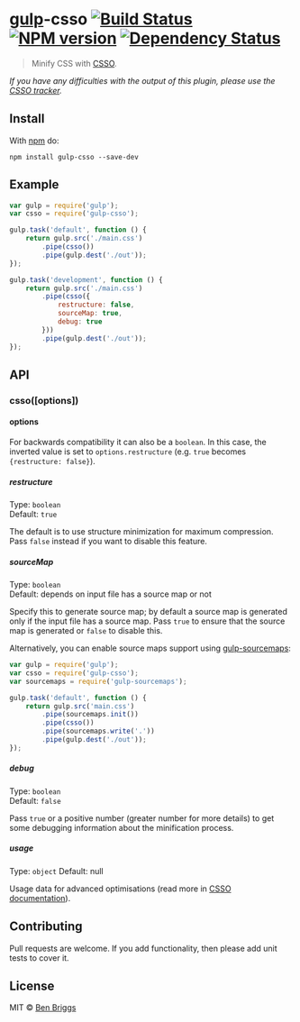 # [gulp](https://github.com/gulpjs/gulp)-csso [![Build Status](https://travis-ci.org/ben-eb/gulp-csso.svg?branch=master)](https://travis-ci.org/ben-eb/gulp-csso) [![NPM version](https://badge.fury.io/js/gulp-csso.svg)](http://badge.fury.io/js/gulp-csso) [![Dependency Status](https://gemnasium.com/ben-eb/gulp-csso.svg)](https://gemnasium.com/ben-eb/gulp-csso)

> Minify CSS with [CSSO](https://www.npmjs.com/package/csso).

*If you have any difficulties with the output of this plugin, please use
the [CSSO tracker](https://github.com/css/csso/issues).*

## Install

With [npm](https://www.npmjs.com/package/gulp-csso) do:

```
npm install gulp-csso --save-dev
```

## Example

```js
var gulp = require('gulp');
var csso = require('gulp-csso');

gulp.task('default', function () {
    return gulp.src('./main.css')
        .pipe(csso())
        .pipe(gulp.dest('./out'));
});

gulp.task('development', function () {
    return gulp.src('./main.css')
        .pipe(csso({
            restructure: false,
            sourceMap: true,
            debug: true
        }))
        .pipe(gulp.dest('./out'));
});
```

## API

### csso([options])

#### options

For backwards compatibility it can also be a `boolean`. In this case, the
inverted value is set to `options.restructure`
(e.g. `true` becomes `{restructure: false}`).

##### restructure

Type: `boolean`  
Default: `true`

The default is to use structure minimization for maximum compression.
Pass `false` instead if you want to disable this feature.

##### sourceMap

Type: `boolean`  
Default: depends on input file has a source map or not

Specify this to generate source map; by default a source map is generated only
if the input file has a source map. Pass `true` to ensure that the source map
is generated or `false` to disable this.

Alternatively, you can enable source maps support using [gulp-sourcemaps]:

[gulp-sourcemaps]: https://github.com/floridoo/gulp-sourcemaps

```js
var gulp = require('gulp');
var csso = require('gulp-csso');
var sourcemaps = require('gulp-sourcemaps');

gulp.task('default', function () {
    return gulp.src('main.css')
        .pipe(sourcemaps.init())
        .pipe(csso())
        .pipe(sourcemaps.write('.'))
        .pipe(gulp.dest('./out'));
});
```

##### debug

Type: `boolean`  
Default: `false`

Pass `true` or a positive number (greater number for more details) to get some
debugging information about the minification process.

##### usage

Type: `object`
Default: null

Usage data for advanced optimisations (read more in [CSSO documentation](https://github.com/css/csso#usage-data)).

## Contributing

Pull requests are welcome. If you add functionality, then please add unit tests
to cover it.

## License

MIT © [Ben Briggs](http://beneb.info)
